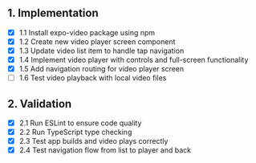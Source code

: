 ## 1. Implementation
- [x] 1.1 Install expo-video package using npm
- [x] 1.2 Create new video player screen component
- [x] 1.3 Update video list item to handle tap navigation
- [x] 1.4 Implement video player with controls and full-screen functionality
- [x] 1.5 Add navigation routing for video player screen
- [ ] 1.6 Test video playback with local video files

## 2. Validation
- [x] 2.1 Run ESLint to ensure code quality
- [x] 2.2 Run TypeScript type checking
- [x] 2.3 Test app builds and video plays correctly
- [x] 2.4 Test navigation flow from list to player and back